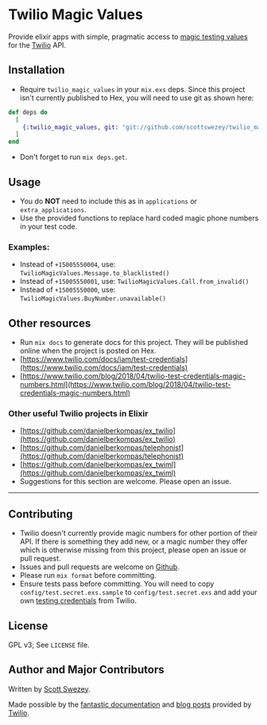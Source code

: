 # Twilio Magic Values

Provide elixir apps with simple, pragmatic access to [magic testing values](https://www.twilio.com/docs/iam/test-credentials) for the [Twilio](https://www.twilio.com) API.

## Installation

<!-- If [available in Hex](https://hex.pm/docs/publish), the package can be installed
by adding `twilio_magic_values` to your list of dependencies in `mix.exs`: -->

- Require `twilio_magic_values` in your `mix.exs` deps. Since this project isn't currently published to Hex, you will need to use git as shown here:
```elixir
def deps do
  [
    {:twilio_magic_values, git: "git://github.com/scottswezey/twilio_magic_values.git", only: :test}
  ]
end
```
- Don't forget to run `mix deps.get`.

## Usage

- You do **NOT** need to include this as in `applications` or `extra_applications`.
- Use the provided functions to replace hard coded magic phone numbers in your test code.

### Examples:

- Instead of `+15005550004`, use: `TwilioMagicValues.Message.to_blacklisted()`
- Instead of `+15005550001`, use: `TwilioMagicValues.Call.from_invalid()`
- Instead of `+15005550000`, use: `TwilioMagicValues.BuyNumber.unavailable()`

<!-- Documentation can be generated with [ExDoc](https://github.com/elixir-lang/ex_doc)
and published on [HexDocs](https://hexdocs.pm). Once published, the docs can
be found at [https://hexdocs.pm/twilio_magic_values](https://hexdocs.pm/twilio_magic_values). -->


## Other resources
- Run `mix docs` to generate docs for this project. They will be published online when the project is posted on Hex.
- [https://www.twilio.com/docs/iam/test-credentials](https://www.twilio.com/docs/iam/test-credentials)
- [https://www.twilio.com/blog/2018/04/twilio-test-credentials-magic-numbers.html](https://www.twilio.com/blog/2018/04/twilio-test-credentials-magic-numbers.html)

### Other useful Twilio projects in Elixir
- [https://github.com/danielberkompas/ex_twilio](https://github.com/danielberkompas/ex_twilio)
- [https://github.com/danielberkompas/telephonist](https://github.com/danielberkompas/telephonist)
- [https://github.com/danielberkompas/ex_twiml](https://github.com/danielberkompas/ex_twiml)
- Suggestions for this section are welcome. Please open an issue.
---

## Contributing
- Twilio doesn't currently provide magic numbers for other portion of their API. If there is something they add new, or a magic number they offer which is otherwise missing from this project, please open an issue or pull request.
- Issues and pull requests are welcome on [Github](https://github.com/scottswezey/twilio_magic_values).
- Please run `mix format` before committing.
- Ensure tests pass before committing. You will need to copy `config/test.secret.exs.sample` to `config/test.secret.exs` and add your own [testing credentials](https://www.twilio.com/console/account/settings) from Twilio.

## License
GPL v3; See `LICENSE` file.

## Author and Major Contributors

Written by [Scott Swezey](https://github.com/scottswezey).

Made possible by the [fantastic documentation](https://www.twilio.com/docs/iam/test-credentials) and [blog posts](https://www.twilio.com/blog/2018/04/twilio-test-credentials-magic-numbers.html) provided by [Twilio](https://www.twilio.com).
